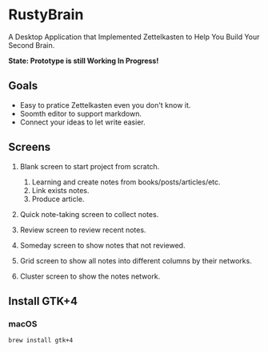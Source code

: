 # RustyBrain

A Desktop Application that Implemented Zettelkasten to Help You Build Your Second Brain.

**State: Prototype is still Working In Progress!**

## Goals

- Easy to pratice Zettelkasten even you don't know it.
- Soomth editor to support markdown.
- Connect your ideas to let write easier.

## Screens

1. Blank screen to start project from scratch.

    1. Learning and create notes from books/posts/articles/etc.
    2. Link exists notes.
    3. Produce article.

2. Quick note-taking screen to collect notes.
3. Review screen to review recent notes.
4. Someday screen to show notes that not reviewed.
5. Grid screen to show all notes into different columns by their networks.
6. Cluster screen to show the notes network.

## Install GTK+4

### macOS

``` shell
brew install gtk+4
```
